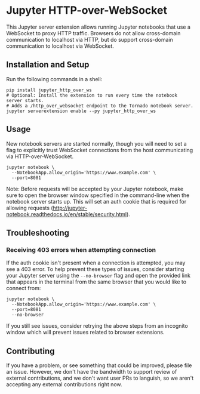 # Jupyter HTTP-over-WebSocket

This Jupyter server extension allows running Jupyter notebooks that use a
WebSocket to proxy HTTP traffic. Browsers do not allow cross-domain
communication to localhost via HTTP, but do support cross-domain communication
to localhost via WebSocket.

## Installation and Setup

Run the following commands in a shell:

```shell
pip install jupyter_http_over_ws
# Optional: Install the extension to run every time the notebook server starts.
# Adds a /http_over_websocket endpoint to the Tornado notebook server.
jupyter serverextension enable --py jupyter_http_over_ws
```

## Usage

New notebook servers are started normally, though you will need to set a flag to
explicitly trust WebSocket connections from the host communicating via
HTTP-over-WebSocket.

```shell
jupyter notebook \
  --NotebookApp.allow_origin='https://www.example.com' \
  --port=8081
```

Note: Before requests will be accepted by your Jupyter notebook, make sure to
open the browser window specified in the command-line when the notebook server
starts up. This will set an auth cookie that is required for allowing requests
(http://jupyter-notebook.readthedocs.io/en/stable/security.html).

## Troubleshooting

### Receiving 403 errors when attempting connection

If the auth cookie isn't present when a connection is attempted, you may see a
403 error. To help prevent these types of issues, consider starting your Jupyter
server using the `--no-browser` flag and open the provided link that appears in
the terminal from the same browser that you would like to connect from:

```shell
jupyter notebook \
  --NotebookApp.allow_origin='https://www.example.com' \
  --port=8081
  --no-browser
```

If you still see issues, consider retrying the above steps from an incognito
window which will prevent issues related to browser extensions.

## Contributing

If you have a problem, or see something that could be improved, please file an
issue. However, we don't have the bandwidth to support review of external
contributions, and we don't want user PRs to languish, so we aren't accepting
any external contributions right now.
